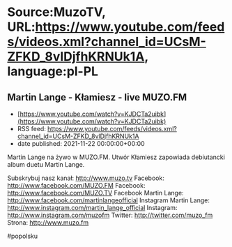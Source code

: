 # Source:MuzoTV, URL:https://www.youtube.com/feeds/videos.xml?channel_id=UCsM-ZFKD_8vlDjfhKRNUk1A, language:pl-PL

## Martin Lange - Kłamiesz - live MUZO.FM
 - [https://www.youtube.com/watch?v=KJDCTa2uibk](https://www.youtube.com/watch?v=KJDCTa2uibk)
 - RSS feed: https://www.youtube.com/feeds/videos.xml?channel_id=UCsM-ZFKD_8vlDjfhKRNUk1A
 - date published: 2021-11-22 00:00:00+00:00

Martin Lange na żywo w MUZO.FM. Utwór Kłamiesz zapowiada debiutancki album duetu Martin Lange. 

Subskrybuj nasz kanał: http://www.muzo.tv
Facebook: http://www.facebook.com/MUZO.FM
Facebook: http://www.facebook.com/MUZO.TV
Facebook Martin Lange: http://www.facebook.com/martinlangeofficial
Instagram Martin Lange: http://www.instagram.com/martin_lange_official
Instagram: http://www.instagram.com/muzofm 
Twitter: http://twitter.com/muzo_fm
Strona: http://www.muzo.fm 

#popolsku

